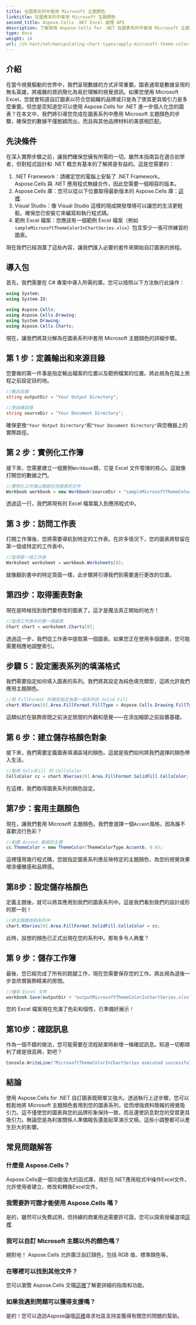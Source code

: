 ```yaml
---
title: 在圖表系列中套用 Microsoft 主題顏色
linktitle: 在圖表系列中套用 Microsoft 主題顏色
second_title: Aspose.Cells .NET Excel 處理 API
description: 了解使用 Aspose.Cells for .NET 在圖表系列中套用 Microsoft 主題顏色。資料視覺化增強的分步教程。
type: docs
weight: 14
url: /zh-hant/net/manipulating-chart-types/apply-microsoft-theme-color-in-chart-series/
---
```

## 介紹

在當今視覺驅動的世界中，我們呈現數據的方式非常重要。圖表通常是數據呈現的無名英雄，將複雜的資訊簡化為易於理解的視覺資訊。如果您使用 Microsoft Excel，您就會知道自訂圖表以符合您組織的品牌或只是為了使其更具吸引力是多麼重要。但您是否知道您可以使用 Aspose.Cells for .NET 進一步個人化您的圖表？在本文中，我們將引導您完成在圖表系列中應用 Microsoft 主題顏色的步驟，確保您的數據不僅脫穎而出，而且與其他品牌材料的美感相匹配。

## 先決條件

在深入實際步驟之前，讓我們確保您擁有所需的一切。雖然本指南旨在適合初學者，但對程式設計和 .NET 概念有基本的了解將是有益的。這是您需要的：

1. .NET Framework：請確定您的電腦上安裝了 .NET Framework。 Aspose.Cells 與 .NET 應用程式無縫合作，因此您需要一個相容的版本。
2.  Aspose.Cells 庫：您可以從以下位置取得最新版本的 Aspose.Cells 庫：[這裡](https://releases.aspose.com/cells/net/).
3. Visual Studio：像 Visual Studio 這樣的現成開發環境可以讓您的生活更輕鬆。確保您已安裝它來編寫和執行程式碼。
4. 範例 Excel 檔案：您應該有一個範例 Excel 檔案（例如`sampleMicrosoftThemeColorInChartSeries.xlsx`）包含至少一張可供練習的圖表。

現在我們已經涵蓋了這些內容，讓我們匯入必要的套件來開始自訂圖表的旅程。

## 導入包

首先，我們需要在 C# 專案中導入所需的庫。您可以按照以下方法執行此操作：

```csharp
using System;
using System.IO;

using Aspose.Cells;
using Aspose.Cells.Drawing;
using System.Drawing;
using Aspose.Cells.Charts;
```

現在，讓我們將其分解為在圖表系列中套用 Microsoft 主題顏色的詳細步驟。

## 第 1 步：定義輸出和來源目錄

您要做的第一件事是指定輸出檔案的位置以及範例檔案的位置。將此視為在踏上旅程之前設定目的地。

```csharp
//輸出目錄
string outputDir = "Your Output Directory";

//原始碼目錄
string sourceDir = "Your Document Directory";
```

確保更換`"Your Output Directory"`和`"Your Document Directory"`與您機器上的實際路徑。

## 第 2 步：實例化工作簿

接下來，您需要建立一個實例`Workbook`類，它是 Excel 文件管理的核心。這就像打開您的數據之門。

```csharp
//實例化工作簿以開啟包含圖表的文件
Workbook workbook = new Workbook(sourceDir + "sampleMicrosoftThemeColorInChartSeries.xlsx");
```

透過這一行，我們將現有的 Excel 檔案載入到應用程式中。

## 第 3 步：訪問工作表

打開工作簿後，您將需要導航到特定的工作表。在許多情況下，您的圖表將駐留在第一個或特定的工作表中。

```csharp
//取得第一個工作表
Worksheet worksheet = workbook.Worksheets[0];
```

就像翻到書中的特定頁面一樣，此步驟將引導我們到需要進行更改的位置。

## 第四步：取得圖表對象

現在是時候找到我們要修改的圖表了。這才是魔法真正開始的地方！

```csharp
//取得工作表中的第一個圖表
Chart chart = worksheet.Charts[0];
```

透過這一步，我們從工作表中提取第一個圖表。如果您正在使用多個圖表，您可能需要相應地調整索引。

## 步驟 5：設定圖表系列的填滿格式

我們需要指定如何填入圖表的系列。我們將其設定為純色填充類型，這將允許我們應用主題顏色。

```csharp
//將 FillFormat 的類型指定為第一個系列的 Solid Fill
chart.NSeries[0].Area.FillFormat.FillType = Aspose.Cells.Drawing.FillType.Solid;
```

這類似於在裝飾房間之前決定房間的外觀和感覺——在添加細節之前設置基礎。

## 第 6 步：建立儲存格顏色對象

接下來，我們需要定義圖表填滿區域的顏色。這就是我們如何將我們選擇的顏色帶入生活。

```csharp
//取得 SolidFill 的 CellsColor
CellsColor cc = chart.NSeries[0].Area.FillFormat.SolidFill.CellsColor;
```

在這裡，我們取得圖表系列的顏色設定。

## 第7步：套用主題顏色

現在，讓我們套用 Microsoft 主題顏色。我們會選擇一個`Accent`風格，因為誰不喜歡流行色彩？

```csharp
//創建 Accent 風格的主題
cc.ThemeColor = new ThemeColor(ThemeColorType.Accent6, 0.6);
```

這裡僅用幾行程式碼，您就指定圖表系列應反映特定的主題顏色，為您的視覺效果增添優雅感和品牌感。

## 第8步：設定儲存格顏色

定義主題後，就可以將其應用到我們的圖表系列中。這是我們看到我們的設計成形的那一刻！

```csharp
//將主題應用到系列中
chart.NSeries[0].Area.FillFormat.SolidFill.CellsColor = cc;
```

此時，設想的顏色已正式出現在您的系列中。那有多令人興奮？

## 第 9 步：儲存工作簿

最後，您已經完成了所有的跑腿工作，現在您需要保存您的工作。將此視為退後一步並欣賞裝飾精美的房間。

```csharp
//儲存 Excel 文件
workbook.Save(outputDir + "outputMicrosoftThemeColorInChartSeries.xlsx");
```

您的 Excel 檔案現在充滿了色彩和個性，已準備好展示！

## 第10步：確認訊息

作為一個不錯的做法，您可能需要在流程結束時新增一條確認訊息。知道一切都順利了總是很高興，對吧？

```csharp
Console.WriteLine("MicrosoftThemeColorInChartSeries executed successfully.");
```

## 結論

使用 Aspose.Cells for .NET 自訂圖表既簡單又強大。透過執行上述步驟，您可以輕鬆地將 Microsoft 主題顏色套用到您的圖表系列，從而增強資料簡報的視覺吸引力。這不僅使您的圖表與您的品牌形象保持一致，而且還使訊息對您的受眾更具吸引力。無論您是為利害關係人準備報告還是起草演示文稿，這些小調整都可以產生巨大的影響。

## 常見問題解答

### 什麼是 Aspose.Cells？
Aspose.Cells是一個功能強大的函式庫，用於在.NET應用程式中操作Excel文件，允許使用者建立、修改和轉換Excel文件。

### 我需要許可證才能使用 Aspose.Cells 嗎？
是的，雖然可以免費試用，但持續的商業用途需要許可證。您可以探索授權選項[這裡](https://purchase.aspose.com/buy).

### 我可以自訂 Microsoft 主題以外的顏色嗎？
絕對地！ Aspose.Cells 允許廣泛自訂顏色，包括 RGB 值、標準顏色等。

### 在哪裡可以找到其他文件？
您可以瀏覽 Aspose.Cells 文檔[這裡](https://reference.aspose.com/cells/net/)了解更詳細的指南和功能。

### 如果我遇到問題可以獲得支援嗎？
是的！您可以造訪Aspose論壇[這裡](https://forum.aspose.com/c/cells/9)尋求社區支持並獲得有關您的問題的幫助。